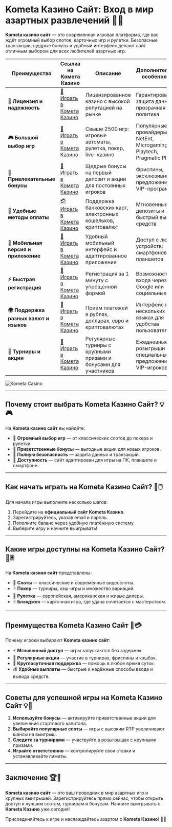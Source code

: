 # Kometa Казино Сайт: Вход в мир азартных развлечений 🎰✨

**Kometa казино сайт** — это современная игровая платформа, где вас ждёт огромный выбор слотов, карточных игр и рулетки. Безопасные транзакции, щедрые бонусы и удобный интерфейс делают сайт отличным выбором для всех любителей азартных игр.

| **Преимущество**                      | **Ссылка на Комета Казино**                | **Описание**                                       | **Дополнительные особенности**                     |
|----------------------------------------|--------------------------------------------|--------------------------------------------------|--------------------------------------------------|
| **🎰 Лицензия и надежность**           | [💎 Играть в Комета Казино](https://brandplay.link/8ZymQJV8) | Лицензированное казино с высокой репутацией на рынке | Гарантированная защита данных и прозрачная политика |
| **🎮 Большой выбор игр**               | [🎉 Играть в Комета Казино](https://brandplay.link/8ZymQJV8) | Свыше 2500 игр: игровые автоматы, рулетка, покер, live-казино | Популярные провайдеры: NetEnt, Microgaming, Playtech, Pragmatic Play |
| **🎁 Привлекательные бонусы**          | [🎯 Играть в Комета Казино](https://brandplay.link/8ZymQJV8) | Щедрые бонусы на первый депозит и акции для постоянных игроков | Фриспины, эксклюзивные предложения и VIP-программы |
| **💸 Удобные методы оплаты**           | [💳 Играть в Комета Казино](https://brandplay.link/8ZymQJV8) | Поддержка банковских карт, электронных кошельков, криптовалют | Мгновенные депозиты и быстрый вывод средств |
| **📱 Мобильная версия и приложение**   | [🚀 Играть в Комета Казино](https://brandplay.link/8ZymQJV8) | Удобный мобильный интерфейс и адаптированное приложение | Доступ с любых устройств: смартфонов и планшетов |
| **⚡ Быстрая регистрация**             | [🔑 Играть в Комета Казино](https://brandplay.link/8ZymQJV8) | Регистрация за 1 минуту с упрощенной формой | Возможность входа через Google или социальные сети |
| **🌍 Поддержка разных валют и языков** | [💸 Играть в Комета Казино](https://brandplay.link/8ZymQJV8) | Прием платежей в рублях, долларах, евро и криптовалютах | Интерфейс на нескольких языках для удобства пользователей |
| **🏅 Турниры и акции**                 | [🎲 Играть в Комета Казино](https://brandplay.link/8ZymQJV8) | Регулярные турниры с крупными призами и бонусами для участников | Ежедневные розыгрыши и специальные предложения для VIP-игроков |

![Kometa Casino](https://miryarche.ru/wp-content/uploads/2024/08/kometa-kazino.webp)

---

## Почему стоит выбрать Kometa Казино Сайт? 💡🎮

На **Kometa казино сайт** вы найдёте:

- 🎰 **Огромный выбор игр** — от классических слотов до покера и рулетки.
- 🎁 **Приветственные бонусы** — выгодные акции для новых игроков.
- 🔐 **Полную безопасность** — защита данных и транзакций.
- 📱 **Доступность** — сайт адаптирован для игры на ПК, планшете и смартфоне.

---

## Как начать играть на Kometa Казино Сайт? 🚀🖱️

Для начала игры выполните несколько шагов:

1. Перейдите на **официальный сайт Kometa Казино**.
2. Зарегистрируйтесь, указав email и пароль.
3. Пополните баланс через удобную платёжную систему.
4. Выберите игру и начните выигрывать!

---

## Какие игры доступны на Kometa Казино Сайт? 🎡🃠

На **Kometa казино сайт** представлены:

- 🎰 **Слоты** — классические и современные видеослоты.
- 🃏 **Покер** — турниры, кэш-игры и множество вариаций.
- 🎡 **Рулетка** — европейская, американская и живые дилеры.
- 🃠 **Блэкджек** — карточная игра, где удача сочетается с мастерством.

---

## Преимущества Kometa Казино Сайт 🌟💳

Почему игроки выбирают **Kometa казино сайт**:

- ⚡ **Мгновенный доступ** — игры запускаются без задержек.
- 🎀 **Регулярные акции** — участие в турнирах, фриспины и кэшбэк.
- 💬 **Круглосуточная поддержка** — помощь в любое время суток.
- 💰 **Удобные выплаты** — быстрые и надёжные способы ввода и вывода средств.

---

## Советы для успешной игры на Kometa Казино Сайт 💡🎯

1. **Используйте бонусы** — активируйте приветственные акции для увеличения стартового капитала.
2. **Выбирайте популярные слоты** — игры с высоким RTP увеличивают шансы на выигрыш.
3. **Следите за турнирами** — участвуйте в розыгрышах с крупными призами.
4. **Играйте ответственно** — контролируйте свои ставки и устанавливайте лимиты.

---

## Заключение 🏆🎉

**Kometa казино сайт** — это ваш проводник в мир азартных игр и крупных выигрышей. Зарегистрируйтесь прямо сейчас, чтобы открыть доступ к лучшим слотам, турнирам и бонусам. Начните выигрывать с **Kometa Казино** уже сегодня!

Присоединяйтесь к игре и наслаждайтесь азартом с **Kometa Казино**! 🎰🌟

